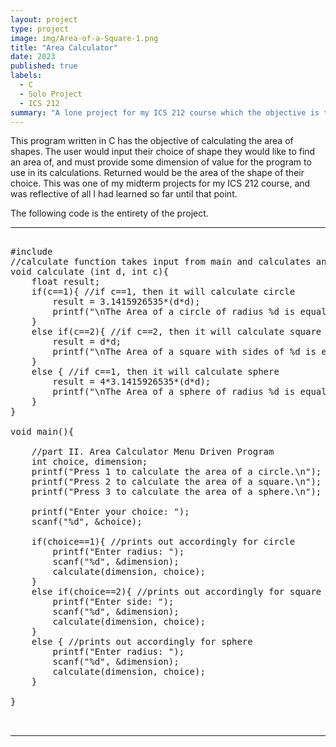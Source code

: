 ```yaml
---
layout: project
type: project
image: img/Area-of-a-Square-1.png
title: "Area Calculator"
date: 2023
published: true
labels:
  - C
  - Solo Project
  - ICS 212
summary: "A lone project for my ICS 212 course which the objective is to calculate the areas of shapes."
---
```


This program written in C has the objective of calculating the area of shapes. The user would input their choice of shape they would like to find an area of, and must provide some dimension of value for the program to use in its calculations. Returned would be the area of the shape of their choice. This was one of my midterm projects for my ICS 212 course, and was reflective of all I had learned so far until that point.  

The following code is the entirety of the project. 

<hr>

<pre>

#include <stdio.h>
//calculate function takes input from main and calculates and prints the result.
void calculate (int d, int c){
    float result;
    if(c==1){ //if c==1, then it will calculate circle
        result = 3.1415926535*(d*d);
        printf("\nThe Area of a circle of radius %d is equal to:\n%.1f", d, result);
    }
    else if(c==2){ //if c==2, then it will calculate square
        result = d*d;
        printf("\nThe Area of a square with sides of %d is equal to:\n%.1f", d, result);
    }
    else { //if c==1, then it will calculate sphere
        result = 4*3.1415926535*(d*d);
        printf("\nThe Area of a sphere of radius %d is equal to:\n%.1f", d, result);
    }
}

void main(){
    
    //part II. Area Calculator Menu Driven Program
    int choice, dimension;
    printf("Press 1 to calculate the area of a circle.\n");
    printf("Press 2 to calculate the area of a square.\n");
    printf("Press 3 to calculate the area of a sphere.\n");

    printf("Enter your choice: ");
    scanf("%d", &choice);

    if(choice==1){ //prints out accordingly for circle
        printf("Enter radius: ");
        scanf("%d", &dimension);
        calculate(dimension, choice);
    }
    else if(choice==2){ //prints out accordingly for square
        printf("Enter side: ");
        scanf("%d", &dimension);
        calculate(dimension, choice);
    }
    else { //prints out accordingly for sphere
        printf("Enter radius: ");
        scanf("%d", &dimension);
        calculate(dimension, choice);
    }

}

  
</pre>

<hr>
